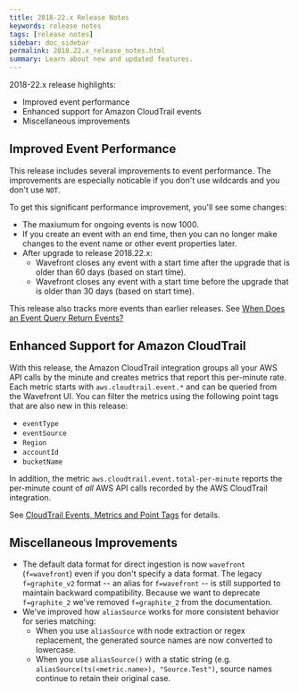 ```yaml
---
title: 2018-22.x Release Notes
keywords: release notes
tags: [release notes]
sidebar: doc_sidebar
permalink: 2018.22.x_release_notes.html
summary: Learn about new and updated features.
---
```


2018-22.x release highlights:
* Improved event performance
* Enhanced support for Amazon CloudTrail events
* Miscellaneous improvements


## Improved Event Performance
This release includes several improvements to event performance. The improvements are especially noticable if you don't use wildcards and you don't use `NOT`.

To get this significant performance improvement, you'll see some changes:
* The maxiumum for ongoing events is now 1000.
* If you create an event with an end time, then you can no longer make changes to the event name or other event properties later.
* After upgrade to release 2018.22.x:
  - Wavefront closes any event with a start time after the upgrade that is older than 60 days (based on start time).
  - Wavefront closes any event with a start time before the upgrade that is older than 30 days (based on start time).

This release also tracks more events than earlier releases. See [When Does an Event Query Return Events?](http://docs.wavefront.com/events_queries.html#when-does-an-event-query-return-events)

## Enhanced Support for Amazon CloudTrail

With this release, the Amazon CloudTrail integration groups all your AWS API calls by the minute and creates metrics that report this per-minute rate. Each metric starts with `aws.cloudtrail.event.*` and can be queried from the Wavefront UI. You can filter the metrics using the following point tags that are also new in this release:

* `eventType`
* `eventSource`
* `Region`
* `accountId`
* `bucketName`

In addition, the metric `aws.cloudtrail.event.total-per-minute` reports the per-minute count of *all* AWS API calls recorded by the AWS CloudTrail integration.

See [CloudTrail Events, Metrics and Point Tags](integrations_aws_metrics.html#cloudtrail-events-metrics-and-point-tags) for details.

## Miscellaneous Improvements

*  The default data format for direct ingestion is now `wavefront` (`f=wavefront`) even if you don't specify a data format. The legacy `f=graphite_v2` format -- an alias for `f=wavefront` -- is still supported to maintain backward compatibility. Because we want to deprecate `f=graphite_2` we've removed `f=graphite_2` from the documentation.
* We've improved how `aliasSource` works for more consistent behavior for series matching:
  - When you use `aliasSource` with node extraction or regex replacement, the generated source names are now converted to lowercase.
  - When you use `aliasSource()` with a static string (e.g. `aliasSource(ts(<metric.name>), "Source.Test")`, source names continue to retain their original case.

